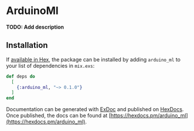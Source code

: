 # ArduinoMl

**TODO: Add description**

## Installation

If [available in Hex](https://hex.pm/docs/publish), the package can be installed
by adding `arduino_ml` to your list of dependencies in `mix.exs`:

```elixir
def deps do
  [
    {:arduino_ml, "~> 0.1.0"}
  ]
end
```

Documentation can be generated with [ExDoc](https://github.com/elixir-lang/ex_doc)
and published on [HexDocs](https://hexdocs.pm). Once published, the docs can
be found at [https://hexdocs.pm/arduino_ml](https://hexdocs.pm/arduino_ml).

